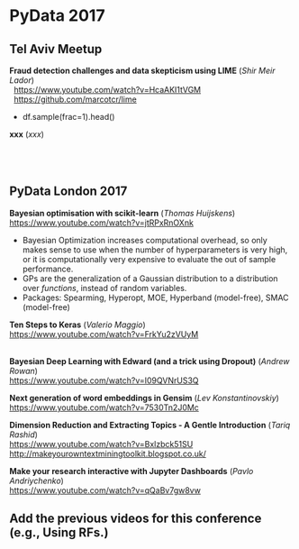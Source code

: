 # PyData 2017

## Tel Aviv Meetup

**Fraud detection challenges and data skepticism using LIME** (_Shir Meir Lador_)
<br/>&nbsp;&nbsp;https://www.youtube.com/watch?v=HcaAKI1tVGM
<br/>&nbsp;&nbsp;https://github.com/marcotcr/lime

- df.sample(frac=1).head()

**xxx** (_xxx_)
<br/>&nbsp;&nbsp;
<br/>&nbsp;&nbsp;
<br/>&nbsp;&nbsp;



## PyData London 2017

**Bayesian optimisation with scikit-learn** (_Thomas Huijskens_)
<br/>https://www.youtube.com/watch?v=jtRPxRnOXnk

- Bayesian Optimization increases computational overhead, so only makes sense to use when the number of hyperparameters is very high, or it is computationally very expensive to evaluate the out of sample performance.
- GPs are the generalization of a Gaussian distribution to a distribution over _functions_, instead of random variables.
- Packages: Spearming, Hyperopt, MOE, Hyperband (model-free), SMAC (model-free)

**Ten Steps to Keras** (_Valerio Maggio_)
<br/>https://www.youtube.com/watch?v=FrkYu2zVUyM
<br/>&nbsp;&nbsp;

**Bayesian Deep Learning with Edward (and a trick using Dropout)** (_Andrew Rowan_)
<br/>https://www.youtube.com/watch?v=I09QVNrUS3Q


**Next generation of word embeddings in Gensim** (_Lev Konstantinovskiy_)
<br/>https://www.youtube.com/watch?v=7530Tn2J0Mc


**Dimension Reduction and Extracting Topics - A Gentle Introduction** (_Tariq Rashid_)
<br/>https://www.youtube.com/watch?v=Bxlzbck51SU
<br/>http://makeyourowntextminingtoolkit.blogspot.co.uk/


**Make your research interactive with Jupyter Dashboards** (_Pavlo Andriychenko_)
<br/>https://www.youtube.com/watch?v=qQaBv7gw8vw


## Add the previous videos for this conference (e.g., Using RFs.)
